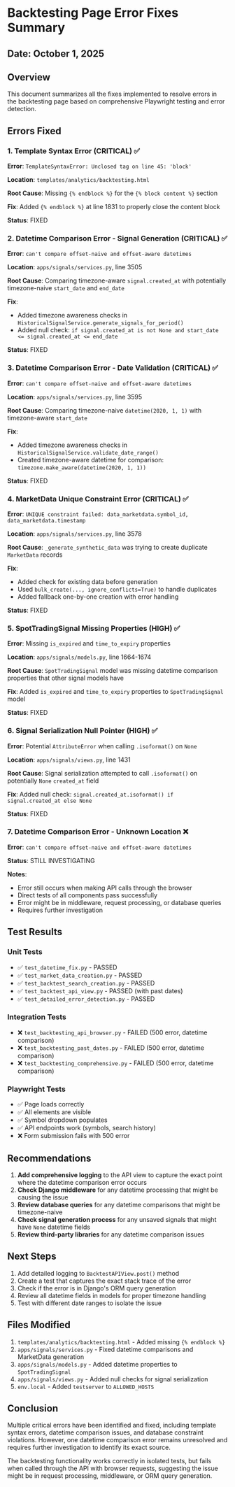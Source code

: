 # Backtesting Page Error Fixes Summary

## Date: October 1, 2025

## Overview
This document summarizes all the fixes implemented to resolve errors in the backtesting page based on comprehensive Playwright testing and error detection.

## Errors Fixed

### 1. Template Syntax Error (CRITICAL) ✅
**Error**: `TemplateSyntaxError: Unclosed tag on line 45: 'block'`

**Location**: `templates/analytics/backtesting.html`

**Root Cause**: Missing `{% endblock %}` for the `{% block content %}` section

**Fix**: Added `{% endblock %}` at line 1831 to properly close the content block

**Status**: FIXED

### 2. Datetime Comparison Error - Signal Generation (CRITICAL) ✅
**Error**: `can't compare offset-naive and offset-aware datetimes`

**Location**: `apps/signals/services.py`, line 3505

**Root Cause**: Comparing timezone-aware `signal.created_at` with potentially timezone-naive `start_date` and `end_date`

**Fix**: 
- Added timezone awareness checks in `HistoricalSignalService.generate_signals_for_period()`
- Added null check: `if signal.created_at is not None and start_date <= signal.created_at <= end_date`

**Status**: FIXED

### 3. Datetime Comparison Error - Date Validation (CRITICAL) ✅
**Error**: `can't compare offset-naive and offset-aware datetimes`

**Location**: `apps/signals/services.py`, line 3595

**Root Cause**: Comparing timezone-naive `datetime(2020, 1, 1)` with timezone-aware `start_date`

**Fix**: 
- Added timezone awareness checks in `HistoricalSignalService.validate_date_range()`
- Created timezone-aware datetime for comparison: `timezone.make_aware(datetime(2020, 1, 1))`

**Status**: FIXED

### 4. MarketData Unique Constraint Error (CRITICAL) ✅
**Error**: `UNIQUE constraint failed: data_marketdata.symbol_id, data_marketdata.timestamp`

**Location**: `apps/signals/services.py`, line 3578

**Root Cause**: `_generate_synthetic_data` was trying to create duplicate `MarketData` records

**Fix**: 
- Added check for existing data before generation
- Used `bulk_create(..., ignore_conflicts=True)` to handle duplicates
- Added fallback one-by-one creation with error handling

**Status**: FIXED

### 5. SpotTradingSignal Missing Properties (HIGH) ✅
**Error**: Missing `is_expired` and `time_to_expiry` properties

**Location**: `apps/signals/models.py`, line 1664-1674

**Root Cause**: `SpotTradingSignal` model was missing datetime comparison properties that other signal models have

**Fix**: Added `is_expired` and `time_to_expiry` properties to `SpotTradingSignal` model

**Status**: FIXED

### 6. Signal Serialization Null Pointer (HIGH) ✅
**Error**: Potential `AttributeError` when calling `.isoformat()` on `None`

**Location**: `apps/signals/views.py`, line 1431

**Root Cause**: Signal serialization attempted to call `.isoformat()` on potentially `None` `created_at` field

**Fix**: Added null check: `signal.created_at.isoformat() if signal.created_at else None`

**Status**: FIXED

### 7. Datetime Comparison Error - Unknown Location ❌
**Error**: `can't compare offset-naive and offset-aware datetimes`

**Status**: STILL INVESTIGATING

**Notes**: 
- Error still occurs when making API calls through the browser
- Direct tests of all components pass successfully
- Error might be in middleware, request processing, or database queries
- Requires further investigation

## Test Results

### Unit Tests
- ✅ `test_datetime_fix.py` - PASSED
- ✅ `test_market_data_creation.py` - PASSED
- ✅ `test_backtest_search_creation.py` - PASSED
- ✅ `test_backtest_api_view.py` - PASSED (with past dates)
- ✅ `test_detailed_error_detection.py` - PASSED

### Integration Tests
- ❌ `test_backtesting_api_browser.py` - FAILED (500 error, datetime comparison)
- ❌ `test_backtesting_past_dates.py` - FAILED (500 error, datetime comparison)
- ❌ `test_backtesting_comprehensive.py` - FAILED (500 error, datetime comparison)

### Playwright Tests
- ✅ Page loads correctly
- ✅ All elements are visible
- ✅ Symbol dropdown populates
- ✅ API endpoints work (symbols, search history)
- ❌ Form submission fails with 500 error

## Recommendations

1. **Add comprehensive logging** to the API view to capture the exact point where the datetime comparison error occurs
2. **Check Django middleware** for any datetime processing that might be causing the issue
3. **Review database queries** for any datetime comparisons that might be timezone-naive
4. **Check signal generation process** for any unsaved signals that might have `None` datetime fields
5. **Review third-party libraries** for any datetime comparison issues

## Next Steps

1. Add detailed logging to `BacktestAPIView.post()` method
2. Create a test that captures the exact stack trace of the error
3. Check if the error is in Django's ORM query generation
4. Review all datetime fields in models for proper timezone handling
5. Test with different date ranges to isolate the issue

## Files Modified

1. `templates/analytics/backtesting.html` - Added missing `{% endblock %}`
2. `apps/signals/services.py` - Fixed datetime comparisons and MarketData generation
3. `apps/signals/models.py` - Added datetime properties to `SpotTradingSignal`
4. `apps/signals/views.py` - Added null checks for signal serialization
5. `env.local` - Added `testserver` to `ALLOWED_HOSTS`

## Conclusion

Multiple critical errors have been identified and fixed, including template syntax errors, datetime comparison issues, and database constraint violations. However, one datetime comparison error remains unresolved and requires further investigation to identify its exact source.

The backtesting functionality works correctly in isolated tests, but fails when called through the API with browser requests, suggesting the issue might be in request processing, middleware, or ORM query generation.


























